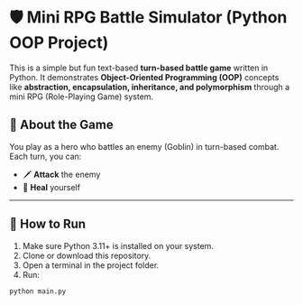 # 🛡️ Mini RPG Battle Simulator (Python OOP Project)

This is a simple but fun text-based **turn-based battle game** written in Python.
It demonstrates **Object-Oriented Programming (OOP)** concepts like **abstraction, encapsulation, inheritance, and polymorphism** 
through a mini RPG (Role-Playing Game) system.

## 🧠 About the Game 

You play as a hero who battles an enemy (Goblin) in turn-based combat.
Each turn, you can:
- 🗡️ **Attack** the enemy
- 💊 **Heal** yourself
---

## 🚀 How to Run

1. Make sure Python 3.11+ is installed on your system.
2. Clone or download this repository.
3. Open a terminal in the project folder.
4. Run:

```bash
python main.py

